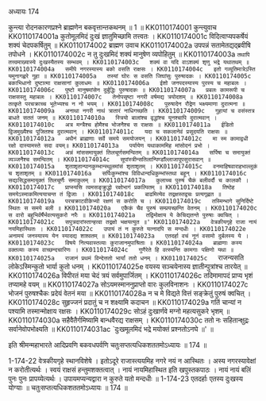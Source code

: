 अध्यायः 174

कुन्त्या रोदनकारणप्रश्ने ब्राह्मणेन बकवृत्तान्तकथनम् ॥ 1 ॥
KK0110174001	कुन्त्युवाच 
KK0110174001a	कुतोमूलमिदं दुःखं ज्ञातुमिच्छामि तत्त्वतः ।
KK0110174001c	विदित्वाप्यपकर्षेयं शक्यं चेदपकर्षितुम् ॥
KK0110174002	ब्राह्मण उवाच 
KK0110174002a	उपपन्नं सतामेतद्यद्ब्रवीषि तपोधने ।
KK0110174002c	न तु दुःखमिदं शक्यं मानुषेण व्यपोहितुम् ॥
KK0110174003a	`तथापि तत्त्वमाख्यास्ये दुःखस्यैतस्य सम्भवम् ।
KK0110174003c	शक्यं वा यदि वाऽशक्यं शृणु भद्रे यथातथम् ॥
KK0110174004a	समीपे नगरस्यास्य बको वसति राक्षसः ।
KK0110174004c	इतो गव्यूतिमात्रेऽस्ति यमुनागह्वरे गुहा ॥
KK0110174005a	तस्यां घोरः स वसति जिघांसुः पुरुषादकः ।
KK0110174005c	बकाभिधानो दुष्टात्मा राक्षसानां कुलाधमः ॥
KK0110174006a	ईशो जनपदस्यास्य पुरस्य च महाबलः ।
KK0110174006c	पुष्टो मानुषमांसेन दुर्बुद्धिः पुरुषादकः ॥
KK0110174007a	प्रबलः कामरूपी च राक्षसस्तु महाबलः ।
KK0110174007c	तेनोपसृष्टा नगरी वर्षमद्य त्रयोदशम् ॥
KK0110174008a	तत्कृते परचक्राच्च भूतेभ्यश्च न नो भयम् ।
KK0110174008c	पुरुषादेन रौद्रेण भक्ष्यमाणा दुरात्मना ॥
KK0110174009a	अनाथा नगरी नाथं त्रातारं नाधिगच्छति ।
KK0110174009c	गुहायां च वसंस्तत्र बाधते सततं जनम् ॥
KK0110174010a	स्त्रियो बालांश्च वृद्धांश्च यूनश्चापि दुरात्मवान् ।
KK0110174010c	अत्र मन्त्रैश्च होमैश्च भोजनैश्च स राक्षसः ॥
KK0110174011a	ईडितो द्विजमुख्यैश्च पूजितश्च दुरात्मवान् ।
KK0110174011c	यदा च सकलानेवं प्रसूदयति राक्षसः ॥
KK0110174012a	अथैनं ब्राह्मणाः सर्वे समये समयोजयन् ।
KK0110174012c	मा स्म कामाद्वधी रक्षो दास्यामस्ते सदा वयम्॥
KK0110174013a	पर्यायेण यथाकाममिह मांसोदनं प्रभो ।
KK0110174013c	अन्नं मांससमायुक्तं तिलचूर्णसमन्वितम् ॥
KK0110174014a	सर्पिषा च समायुक्तं व्यञ्जनैश्च समन्वितम् ।
KK0110174014c	सूपांस्त्रीन्सतिलान्पिण्डाँल्लाजापूपसुरासवान् ॥
KK0110174015a	शृताशृतान्पानकुम्भान्स्थूलमांसं शृताशृतम् ।
KK0110174015c	वनमाहिषवाराहभाल्लूकं च शृताशृतम् ॥
KK0110174016a	सर्पिःकुम्भांश्च विविधान्दधिकुम्भांस्तथा बहून् ।
KK0110174016c	सद्यःसिद्धसमायुक्तं तिलचूर्णैः समाकुलम् ॥
KK0110174017a	कुलाच्च पुरुषं चैकं बलीवर्दौ च कालकौ ।
KK0110174017c	प्राप्स्यसि त्वमसङ्क्रुद्धो रक्षोभागं प्रकल्पितम् ॥
KK0110174018a	तिष्ठेह समयेऽस्माकमित्ययाचन्त तं द्विजाः ।
KK0110174018c	बाढमित्येव तद्रक्षस्तद्वचः प्रत्यगृह्णत ॥
KK0110174019a	परचक्राटवीकेभ्यो रक्षणं स करोति च ।
KK0110174019c	तस्मिन्भागे सुनिर्दिष्टे स्थितः स समये बली ॥
KK0110174020a	एकैकं चैव पुरुषं सम्प्रयच्छन्ति वेतनम् ।
KK0110174020c	स वारो बहुभिर्वर्षैर्भवत्यसुकरो नरैः ॥
KK0110174021a	तद्विमोक्षाय ये केचिद्यतन्ते पुरुषाः क्वचित् ।
KK0110174021c	सपुत्रदारांस्तान्हत्वा तद्रक्षो भक्षयत्युत ॥'
KK0110174022a	वेत्रकीयगृहे राजा नायं नयमिहास्थितः ।
KK0110174022c	उपायं तं न कुरुते यत्नादपि स मन्दधीः ।
KK0110174022e	अनामयं जनस्यास्य येन स्यादद्य शाश्वतम् ॥
KK0110174023a	एतदर्हा वचं नूनं वसामो दुर्बलस्य ये ।
KK0110174023c	विषये नित्यवास्तव्याः कुराजानमुपाश्रिताः ॥
KK0110174024a	ब्राह्मणाः कस्य वक्तव्याः कस्य वाच्छन्दचारिणः ।
KK0110174024c	गुणैरेते हि वत्स्यन्ति कामगाः पक्षिणो यथा ॥
KK0110174025a	राजानं प्रथमं विन्देत्ततो भार्यां ततो धनम् ।
KK0110174025c	`राजन्यसति लोकेऽस्मिन्कुतो भार्या कुतो धनम् ।
KK0110174025e	वयस्य सञ्चयेनास्य ज्ञातीन्पुत्रांश्च तारयेत् ॥
KK0110174026a	विपीरतं मया चेदं त्रयं सर्वमुपार्जितम् ।
KK0110174026c	तदिमामापदं प्राप्य भृशं तप्यामहे वयम् ॥
KK0110174027a	सोऽयमस्माननुप्राप्तो वारः कुलविनाशनः ।
KK0110174027c	भोजनं पुरुषश्चैकः प्रदेयं वेतनं मया ॥
KK0110174028a	न च मे विद्यते वित्तं सङ्क्रेतुं पुरुषं क्वचित् ।
KK0110174028c	सुहृज्जनं प्रदातुं च न शक्ष्यामि कदाचन ॥
KK0110174029a	गतिं चान्यां न पश्यामि तस्मान्मोक्षाय रक्षसः ।
KK0110174029c	सोऽहं दुःखार्णवे मग्नो महत्यसुकरे भृशम् ॥
KK0110174030a	सहैवैतैर्गमिष्यामि बान्धवैरद्य राक्षसम् ।
KK0110174030c	ततो नः सहितान्क्षुद्रः सर्वानेवोपभोक्ष्यति ॥
KK0110174031ac	`दुःखमूलमिदं भद्रे मयोक्तं प्रश्नतोऽनघे ॥' ॥

इति श्रीमन्महाभारते आदिप्रवणि बकवधपर्वणि चतुःसप्तत्यधिकशततमोऽध्यायः ॥ 174 ॥

1-174-22 वेत्रकीयगृहे स्थानविशेषे । इतोऽदूरे राजास्त्ययमिह नगरे नयं न आस्थितः । अस्य नगरस्यावेक्षां न करोतीत्यर्थः । स्वयं राक्षसं हन्तुमशक्तत्वात् । नायं नायमिहास्थित इति खपुस्तकपाठः । नायं नायं बलिं पुनः पुनः प्रापय्येत्यर्थः । उपायमप्यन्यद्वारा न कुरुते यतो मन्दधीः ॥ 1-174-23 एतदर्हाः एतस्य दुःखस्य योग्याः ॥ चतुःसप्तत्यधिकशततमोऽध्यायः ॥ 174 ॥
